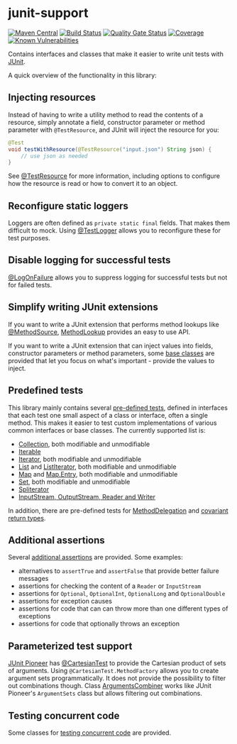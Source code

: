 # junit-support
[![Maven Central](https://img.shields.io/maven-central/v/com.github.robtimus/junit-support)](https://search.maven.org/artifact/com.github.robtimus/junit-support)
[![Build Status](https://github.com/robtimus/junit-support/actions/workflows/build.yml/badge.svg)](https://github.com/robtimus/junit-support/actions/workflows/build.yml)
[![Quality Gate Status](https://sonarcloud.io/api/project_badges/measure?project=com.github.robtimus%3Ajunit-support&metric=alert_status)](https://sonarcloud.io/summary/overall?id=com.github.robtimus%3Ajunit-support)
[![Coverage](https://sonarcloud.io/api/project_badges/measure?project=com.github.robtimus%3Ajunit-support&metric=coverage)](https://sonarcloud.io/summary/overall?id=com.github.robtimus%3Ajunit-support)
[![Known Vulnerabilities](https://snyk.io/test/github/robtimus/junit-support/badge.svg)](https://snyk.io/test/github/robtimus/junit-support)

Contains interfaces and classes that make it easier to write unit tests with [JUnit](https://junit.org/).

A quick overview of the functionality in this library:

## Injecting resources

Instead of having to write a utility method to read the contents of a resource, simply annotate a field, constructor parameter or method parameter with `@TestResource`, and JUnit will inject the resource for you:

```java
@Test
void testWithResource(@TestResource("input.json") String json) {
    // use json as needed
}
```

See [@TestResource](https://robtimus.github.io/junit-support/extension/test-resource.html) for more information, including options to configure how the resource is read or how to convert it to an object.

## Reconfigure static loggers

Loggers are often defined as `private static final` fields. That makes them difficult to mock. Using [@TestLogger](https://robtimus.github.io/junit-support/extension/test-logger.html) allows you to reconfigure these for test purposes.

## Disable logging for successful tests

[@LogOnFailure](https://robtimus.github.io/junit-support/extension/log-on-failure.html) allows you to suppress logging for successful tests but not for failed tests.

## Simplify writing JUnit extensions

If you want to write a JUnit extension that performs method lookups like [@MethodSource](https://junit.org/junit5/docs/current/api/org.junit.jupiter.params/org/junit/jupiter/params/provider/MethodSource.html), [MethodLookup](https://robtimus.github.io/junit-support/extension/method-lookup.html) provides an easy to use API.

If you want to write a JUnit extension that can inject values into fields, constructor parameters or method parameters, some [base classes](https://robtimus.github.io/junit-support/extension/injecting-extensions.html) are provided that let you focus on what's important - provide the values to inject.

## Predefined tests

This library mainly contains several [pre-defined tests](https://robtimus.github.io/junit-support/pre-defined-tests.html), defined in interfaces that each test one small aspect of a class or interface, often a single method. This makes it easier to test custom implementations of various common interfaces or base classes. The currently supported list is:

* [Collection](https://robtimus.github.io/junit-support/apidocs/com.github.robtimus.junit.support/com/github/robtimus/junit/support/test/collections/CollectionTests.html), both modifiable and unmodifiable
* [Iterable](https://robtimus.github.io/junit-support/apidocs/com.github.robtimus.junit.support/com/github/robtimus/junit/support/test/collections/IterableTests.html)
* [Iterator](https://robtimus.github.io/junit-support/apidocs/com.github.robtimus.junit.support/com/github/robtimus/junit/support/test/collections/IteratorTests.html), both modifiable and unmodifiable
* [List](https://robtimus.github.io/junit-support/apidocs/com.github.robtimus.junit.support/com/github/robtimus/junit/support/test/collections/ListTests.html) and [ListIterator](https://robtimus.github.io/junit-support/apidocs/com.github.robtimus.junit.support/com/github/robtimus/junit/support/test/collections/ListIteratorTests.html), both modifiable and unmodifiable
* [Map](https://robtimus.github.io/junit-support/apidocs/com.github.robtimus.junit.support/com/github/robtimus/junit/support/test/collections/MapTests.html) and [Map.Entry](https://robtimus.github.io/junit-support/apidocs/com.github.robtimus.junit.support/com/github/robtimus/junit/support/test/collections/MapEntryTests.html), both modifiable and unmodifiable
* [Set](https://robtimus.github.io/junit-support/apidocs/com.github.robtimus.junit.support/com/github/robtimus/junit/support/test/collections/SetTests.html), both modifiable and unmodifiable
* [Spliterator](https://robtimus.github.io/junit-support/apidocs/com.github.robtimus.junit.support/com/github/robtimus/junit/support/test/collections/SpliteratorTests.html)
* [InputStream, OutputStream, Reader and Writer](https://robtimus.github.io/junit-support/apidocs/com.github.robtimus.junit.support/com/github/robtimus/junit/support/test/io/package-summary.html)

In addition, there are pre-defined tests for [MethodDelegation](https://robtimus.github.io/junit-support/apidocs/com.github.robtimus.junit.support/com/github/robtimus/junit/support/test/DelegateTests.html) and [covariant return types](https://robtimus.github.io/junit-support/apidocs/com.github.robtimus.junit.support/com/github/robtimus/junit/support/test/CovariantReturnTests.html).

## Additional assertions

Several [additional assertions](https://robtimus.github.io/junit-support/additional-assertions.html) are provided. Some examples:

* alternatives to `assertTrue` and `assertFalse` that provide better failure messages
* assertions for checking the content of a `Reader` or `InputStream`
* assertions for `Optional`, `OptionalInt`, `OptionalLong` and `OptionalDouble`
* assertions for exception causes
* assertions for code that can can throw more than one different types of exceptions
* assertions for code that optionally throws an exception

## Parameterized test support

[JUnit Pioneer](https://junit-pioneer.org/) has [@CartesianTest](https://junit-pioneer.org/docs/cartesian-product/) to provide the Cartesian product of sets of arguments. Using `@CartesianTest.MethodFactory` allows you to create argument sets programmatically. It does not provide the possibility to filter out combinations though. Class [ArgumentsCombiner](parameterized-test-support.html#argumentscombiner) works like JUnit Pioneer's `ArgumentSets` class but allows filtering out combinations.

## Testing concurrent code

Some classes for [testing concurrent code](https://robtimus.github.io/junit-support/testing-concurrent-code.html) are provided.
